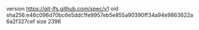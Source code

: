 version https://git-lfs.github.com/spec/v1
oid sha256:e46c096d70bc6e5ddc1fe9957eb5e855a90390ff34a94e9863622a6a2f327cef
size 2396
